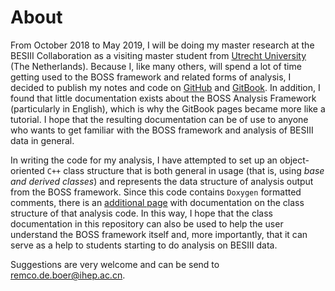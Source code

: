# About

From October 2018 to May 2019, I will be doing my master research at the BESIII Collaboration as a visiting master student from [Utrecht University](https://www.uu.nl/masters/en/experimental-physics) \(The Netherlands\). Because I, like many others, will spend a lot of time getting used to the BOSS framework and related forms of analysis, I decided to publish my notes and code on [GitHub](https://github.com/redeboer/BOSS_Afterburner) and [GitBook](https://besiii.gitbook.io/boss-gitbook). In addition, I found that little documentation exists about the BOSS Analysis Framework \(particularly in English\), which is why the GitBook pages became more like a tutorial. I hope that the resulting documentation can be of use to anyone who wants to get familiar with the BOSS framework and analysis of BESIII data in general.

In writing the code for my analysis, I have attempted to set up an object-oriented `C++` class structure that is both general in usage \(that is, using _base and derived classes_\) and represents the data structure of analysis output from the BOSS framework. Since this code contains `Doxygen` formatted comments, there is an [additional page](https://redeboer.github.io/BOSS_Afterburner/) with documentation on the class structure of that analysis code. In this way, I hope that the class documentation in this repository can also be used to help the user understand the BOSS framework itself and, more importantly, that it can serve as a help to students starting to do analysis on BESIII data.

Suggestions are very welcome and can be send to [remco.de.boer@ihep.ac.cn](mailto:remco.de.boer@ihep.ac.cn).

